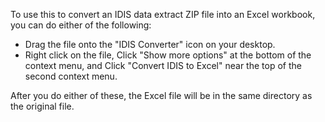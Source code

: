 To use this to convert an IDIS data extract ZIP file into an Excel workbook, you can do either of the following:

 - Drag the file onto the "IDIS Converter" icon on your desktop.
 - Right click on the file,
   Click "Show more options" at the bottom of the context menu, and
   Click "Convert IDIS to Excel" near the top of the second context menu.

After you do either of these, the Excel file will be in the same directory as the original file.